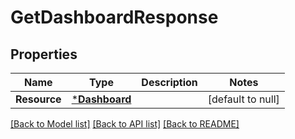 # GetDashboardResponse

## Properties
Name | Type | Description | Notes
------------ | ------------- | ------------- | -------------
**Resource** | [***Dashboard**](Dashboard.md) |  | [default to null]

[[Back to Model list]](../README.md#documentation-for-models) [[Back to API list]](../README.md#documentation-for-api-endpoints) [[Back to README]](../README.md)


